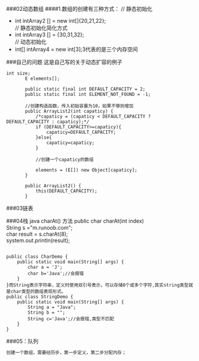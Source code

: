 ###02动态数组
####1.数组的创建有三种方式：
 // 静态初始化
 * int intArray2 [] = new int[]{20,21,22};  
  // 静态初始化简化方式
 * int intArray3 [] = {30,31,32};  
  // 动态初始化
 * int[] intArray4 = new int[3];3代表的是三个内存空间  

###自己的问题 
这是自己写的关于动态扩容的例子  
```
int size;
       E elements[];
   
       public static final int DEFAULT_CAPACITY = 2;
       public static final int ELEMENT_NOT_FOUND = -1;
   
       //创建构造函数，传入初始容量为10，如果不够则增加
       public ArrayList2(int capaticy) {
           /*capaticy = (capaticy < DEFAULT_CAPACITY ? DEFAULT_CAPACITY : capaticy);*/
           if (DEFAULT_CAPACITY>=capaticy){
               capaticy=DEFAULT_CAPACITY;
           }else{
               capaticy=capaticy;
           }
   
           //创建一个capaticy的数组
   
           elements = (E[]) new Object[capaticy];
       }
   
       public ArrayList2() {
           this(DEFAULT_CAPACITY);
       }
```
###03链表

###04栈
java charAt() 方法
public char charAt(int index)  
String s ="m.runoob.com";  
char result = s.charAt(8);  
system.out.println(result);
```char表示字符，定义时使用用单引号表示，只能存储一个字符

public class CharDemo {
	public static void main(String[] args) {
		char a = 'J';
		char b='Java';//会报错
	}
}而String表示字符串，定义时使用双引号表示，可以存储0个或多个字符,其实string类型就是char类型的数组表现形式。
public class StringDemo {
	public static void main(String[] args) {
		String a = "Java";
		String b = "";
		String c='Java';//会报错,类型不匹配
	}
}
```
###05：队列
```java
创建一个数组，需要经历步，第一步定义，第二步分配内存；

```

